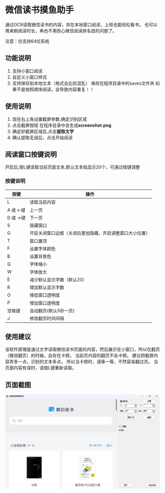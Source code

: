 ﻿# 微信读书摸鱼助手
通过OCR读取微信读书的内容，并在本地窗口阅读，上班也能轻松看书。
也可以用来刷阅读时长，再也不用担心微信阅读排名低的问题了。

注意：仅支持64位系统

## 功能说明
1. 支持小窗口阅读 
2. 自定义小窗口样式
3. 支持保存到本地文本（格式会比较混乱） 保存在程序目录中的saves文件夹
	如果不是按照顺序阅读，会导致内容重复！！

## 使用说明
1. 现在右上角设置截屏参数,确定识别区域
2. 点击截屏按钮 在程序目录中会生成**screenshot.png**
3. 确定好截屏区域后,点击**提取文字**
4. 确认提取无误后，点击开始阅读

## 阅读窗口按键说明

开启后,按L键读取当前页面文本,默认文本指显示20个，可通过按键调整

### 按键说明
| 按键 | 操作|
| --- | --- | 
|  L|  读取当前内容| 
|  A 或 ←键|  上一页|  
|  D 或 →键|  下一页|  
|  S|  隐藏窗口|  
|  G| 开启关闭窗口边框（关闭后更加隐藏，开启调整窗口大小位置） |
|  T| 窗口置顶 |
|  F| 设置字体颜色|
|  B| 设置背景色|
|  Q| 字体缩小|
|  W| 字体放大|
|  E| 减少默认显示字数（默认20）|
|  R| 增加默认显示字数|
|  O| 降低窗口透明度|
|  P| 增加窗口透明度|
|  空格键| 自动翻页(默认5秒一页) |
|  J| 修改翻页时间间隔 |

## 使用建议
该软件原理是通过文字读取微信读书页面的内容，然后展示在小窗口，所以在翻页（微信翻页）的时候，会存在卡顿。
当前页内容的翻页不会卡顿。
建议把截屏内容弄多一点，识别的文本多点。
所以当卡顿时，请等一等，不然容易翻过页。
当页面内容有误时，请按L键重新读取。

## 页面截图
![image](Preview/main.png)



